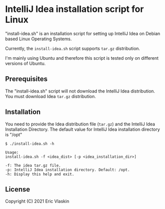 IntelliJ Idea installation script for Linux
========================================================

"install-idea.sh" is an installation script for setting up IntelliJ Idea on Debian based Linux Operating Systems.

Currently, the `install-idea.sh` script supports `tar.gz` distribution.

I'm mainly using Ubuntu and therefore this script is tested only on different versions of Ubuntu.

## Prerequisites

The "install-idea.sh" script will not download the IntelliJ Idea distribution. You must download Idea `tar.gz` distribution.

## Installation

You need to provide the Idea distribution file (`tar.gz`) and the IntelliJ Idea Installation Directory.
The default value for IntelliJ Idea installation directory is "/opt"

```console
$ ./install-idea.sh -h

Usage: 
install-idea.sh -f <idea_dist> [-p <idea_installation_dir>]

-f: The idea tar.gz file.
-p: IntelliJ Idea installation directory. Default: /opt.
-h: Display this help and exit.

```

## License

Copyright (C) 2021 Eric Vlaskin
